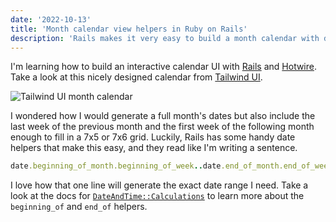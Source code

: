 ```yaml
---
date: '2022-10-13'
title: 'Month calendar view helpers in Ruby on Rails'
description: 'Rails makes it very easy to build a month calendar with date helpers like beginning_of_week and end_of_week.'
---
```


I'm learning how to build an interactive calendar UI with [Rails](https://rubyonrails.org/) and [Hotwire](https://hotwired.dev/). Take a look at this nicely designed calendar from [Tailwind UI](https://tailwindui.com/components/application-ui/data-display/calendars#component-c29139529079ea762f118812bbeaeb9e).

![Tailwind UI month calendar](/assets/tailwind-ui-month-calendar.png)

I wondered how I would generate a full month's dates but also include the last week of the previous month and the first week of the following month enough to fill in a 7x5 or 7x6 grid. Luckily, Rails has some handy date helpers that make this easy, and they read like I'm writing a sentence.

```ruby
date.beginning_of_month.beginning_of_week..date.end_of_month.end_of_week
```

I love how that one line will generate the exact date range I need. Take a look at the docs for [`DateAndTime::Calculations`](https://api.rubyonrails.org/classes/DateAndTime/Calculations.html) to learn more about the `beginning_of` and `end_of` helpers.
